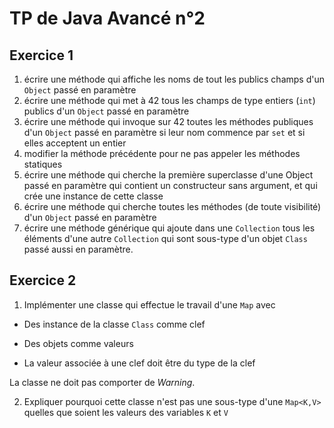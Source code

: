 TP de Java Avancé n°2
=====================

Exercice 1
----------


1. écrire une méthode qui affiche les noms de tout les publics champs d'un `Object` passé en paramètre
2. écrire une méthode qui met à 42 tous les champs de type entiers (`int`) publics d'un `Object` passé en paramètre
3. écrire une méthode qui invoque sur 42 toutes les méthodes publiques d'un `Object` passé en paramètre si leur nom commence par `set` et si elles acceptent un entier
4. modifier la méthode précédente pour ne pas appeler les méthodes statiques
5. écrire une méthode qui cherche la première superclasse d'une Object passé en paramètre qui contient un constructeur sans argument, et qui crée une instance de cette classe
6. écrire une méthode qui cherche toutes les méthodes (de toute visibilité) d'un `Object` passé en paramètre
7. écrire une méthode générique qui ajoute dans une `Collection` tous les éléments d'une autre `Collection` qui sont sous-type d'un objet `Class` passé aussi en paramètre.

Exercice 2
----------

1. Implémenter une classe qui effectue le travail d'une `Map` avec

  - Des instance de la classe `Class` comme clef

  - Des objets comme valeurs
 
  - La valeur associée à une clef doit être du type de la clef
  
  La classe ne doit pas comporter de *Warning*.
  
2. Expliquer pourquoi cette classe n'est pas une sous-type d'une `Map<K,V>` quelles que soient les valeurs des variables `K` et `V`

